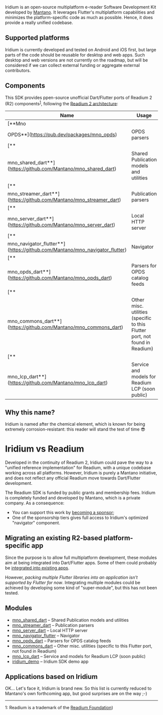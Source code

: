 Iridium is an open-source multiplatform e-reader Software Development Kit developed by [Mantano](https://www.mantano.com). It leverages Flutter's multiplatform capabilities and
minimizes the platform-specific code as much as possible. Hence, it does provide a really unified codebase.

## Supported platforms

Iridium is currently developed and tested on Android and iOS first, but large parts of the code should be reusable for
desktop and web apps. Such desktop and web versions are not currently on the roadmap, but will be considered if we can
collect external funding or aggregate external contributors.

## Components

This SDK provides ppen-source unofficial Dart/Flutter ports of Readium 2 (R2)
components<sup>[1](#readium_foundation)</sup>, following
the [Readium 2 architecture](https://github.com/readium/architecture):

| Name                                                                          | Usage                                                                       |
|-------------------------------------------------------------------------------|-----------------------------------------------------------------------------|
| [**Mno
OPDS**](https://pub.dev/packages/mno_opds)                             | OPDS parsers                                                                |
| [**
mno_shared_dart**](https://github.com/Mantano/mno_shared_dart)             | Shared Publication models and utilities                                     |
| [**
mno_streamer_dart**](https://github.com/Mantano/mno_streamer_dart)         | Publication parsers                                                         |
| [**
mno_server_dart**](https://github.com/Mantano/mno_server_dart)             | Local HTTP server                                                           |
| [**
mno_navigator_flutter**](https://github.com/Mantano/mno_navigator_flutter) | Navigator                                                                   |
| [**
mno_opds_dart**](https://github.com/Mantano/mno_opds_dart)                 | Parsers for OPDS catalog feeds                                              |
| [**
mno_commons_dart**](https://github.com/Mantano/mno_commons_dart)           | Other misc. utilities (specific to this Flutter port, not found in Readium) |
| [**
mno_lcp_dart**](https://github.com/Mantano/mno_lcp_dart)                   | Service and models for Readium LCP (soon public)                            |

## Why this name?

Iridium is named after the chemical element, which is known for being extremely corrosion-resistant: this reader will
stand the test of time 😎

# Iridium vs Readium

Developed in the continuity of Readium 2, Iridium could pave the way to a "unified reference implementation" for
Readium, with a unique codebase working across all platforms. However, Iridium is purely a Mantano initiative, and does
not reflect any official Readium move towards Dart/Flutter development.

The Readium SDK is funded by public grants and membership fees. Iridium is completely funded and developed by Mantano,
which is a private company. As a consequence:

- You can support this work by [becoming a sponsor](https://github.com/sponsors/Mantano);
- One of the sponsorship tiers gives full access to Iridium's optimized "navigator" component.

## Migrating an existing R2-based platform-specific app

Since the purpose is to allow full multiplatform development, these modules aim at being integrated into Dart/Flutter
apps. Some of them could probably be [integrated into existing apps](https://flutter.dev/docs/development/add-to-app).

However, *packing multiple Flutter libraries into an application isn’t supported by Flutter for now*. Integrating
multiple modules could be achieved by developing some kind of "super-module", but this has not been tested.

## Modules

* [mno_shared_dart](https://github.com/Mantano/mno_shared_dart) – Shared Publication models and utilities
* [mno_streamer_dart](https://github.com/Mantano/mno_streamer_dart) – Publication parsers
* [mno_server_dart](https://github.com/Mantano/mno_server_dart) – Local HTTP server
* [mno_navigator_flutter](https://github.com/Mantano/mno_navigator_flutter) – Navigator
* [mno_opds_dart](https://github.com/Mantano/mno_opds_dart) – Parsers for OPDS catalog feeds
* [mno_commons_dart](https://github.com/Mantano/mno_commons_dart) – Other misc. utilities (specific to this Flutter
  port, not found in Readium)
* [mno_lcp_dart](https://github.com/Mantano/mno_lcp_dart) – Service and models for Readium LCP (soon public)
* [iridium_demo](https://github.com/Mantano/iridium-demo) – Iridium SDK demo app

## Applications based on Iridium

OK... Let's face it, Iridium is brand new. So this list is currently reduced to Mantano's own forthcoming app, but good surprises are on the way ;-)


-----------
<a name="readium_foundation">1</a>: Readium is a trademark of the [Readium Foundation](https://readium.org/))
